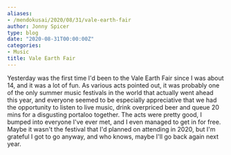 ```yaml
---
aliases:
- /mendokusai/2020/08/31/vale-earth-fair
author: Jonny Spicer
type: blog
date: "2020-08-31T00:00:00Z"
categories:
- Music
title: Vale Earth Fair
---
```

Yesterday was the first time I'd been to the Vale Earth Fair since I was about 14, and it was a lot of fun. As various acts pointed out, it was probably one of the only summer
music festivals in the world that actually went ahead this year, and everyone seemed to be especially appreciative that we had the opportunity to listen to live music, drink
overpriced beer and queue 20 mins for a disgusting portaloo together. The acts were pretty good, I bumped into everyone I've ever met, and I even managed to get in for free. Maybe
it wasn't the festival that I'd planned on attending in 2020, but I'm grateful I got to go anyway, and who knows, maybe I'll go back again next year.
